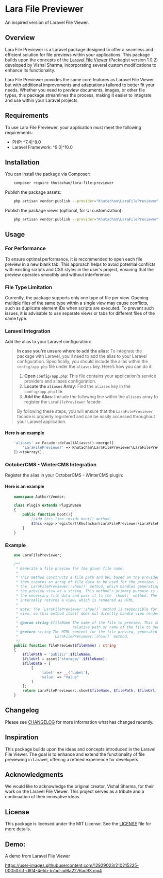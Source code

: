 # Lara File Previewer

An inspired version of Laravel File Viewer.

## Overview

Lara File Previewer is a Laravel package designed to offer a seamless and efficient solution for file previews within your applications. This package builds upon the concepts of the [Laravel File Viewer](https://github.com/vish4395/lara-file-previewer) (Packagist version 1.0.2) developed by Vishal Sharma, incorporating several custom modifications to enhance its functionality.

Lara File Previewer provides the same core features as Laravel File Viewer but with additional improvements and adaptations tailored to better fit your needs. Whether you need to preview documents, images, or other file types, this package streamlines the process, making it easier to integrate and use within your Laravel projects.

## Requirements

To use Lara File Previewer, your application must meet the following requirements:

-   PHP: ^7.4|^8.0
-   Laravel Framework: ^9.0|^10.0

## Installation

You can install the package via Composer:

```bash
    composer require khutachan/lara-file-previewer
```

Publish the package assets:

```bash
    php artisan vendor:publish --provider="Khutachan\LaraFilePreviewer\LaraFilePreviewerServiceProvider" --tag=assets
```

Publish the package views (optional, for UI customization):

```bash
    php artisan vendor:publish --provider="Khutachan\LaraFilePreviewer\LaraFilePreviewerServiceProvider" --tag=views
```

## Usage

### For Performance

To ensure optimal performance, it is recommended to open each file preview in a new blank tab. This approach helps to avoid potential conflicts with existing scripts and CSS styles in the user's project, ensuring that the preview operates smoothly and without interference.

### File Type Limitation

Currently, the package supports only one type of file per view. Opening multiple files of the same type within a single view may cause conflicts, such as duplicate element IDs when scripts are executed. To prevent such issues, it is advisable to use separate views or tabs for different files of the same type.

### Laravel Integration

Add the alias to your Laravel configuration:

> **In case you’re unsure where to add the alias:**
> To integrate the package with Laravel, you'll need to add the alias to your Laravel configuration. Specifically, you should include the alias within the `config/app.php` file under the `aliases` key.
> Here’s how you can do it:
> 
> 1. **Open `config/app.php`**: This file contains your application's service providers and aliases configuration.
> 2. **Locate the `aliases` Array**: Find the `aliases` key in the `config/app.php` file.
> 3. **Add the Alias**: Include the following line within the `aliases` array to register the `LaraFilePreviewer` facade:
> 
> By following these steps, you will ensure that the `LaraFilePreviewer` facade is properly registered and can be easily accessed throughout your Laravel application.

#### Here is an example

```php
    'aliases' => Facade::defaultAliases()->merge([
        'LaraFilePreviewer' => Khutachan\LaraFilePreviewer\LaraFilePreviewerFacade::class, //This line registers the LaraFilePreviewer facade. Ensure that you place it within the aliases array in config/app.php.
    ])->toArray(),
```

### OctoberCMS - WinterCMS Integration

Register the alias in your OctoberCMS - WinterCMS plugin:

#### Here is an example

```php
    namespace Author\Vendor;

    class Plugin extends PluginBase
    {
        public function boot(){
            //Add this line inside boot() method.
            $this->app->register(\Khutachan\LaraFilePreviewer\LaraFilePreviewerServiceProvider::class);
        }
    }
```

### Example

```php
    use LaraFilePreviewer;

    /**
     * Generate a file preview for the given file name.
     *
     * This method constructs a file path and URL based on the provided filename,
     * then creates an array of file data to be used for the preview. It calls
     * the `LaraFilePreviewer::show()` method, which handles generating and returning
     * the preview view as a string. This method's primary purpose is to format
     * the necessary file data and pass it to the `show()` method. The `show()` method
     * internally returns a view, which is rendered as HTML.
     *
     * Note: The `LaraFilePreviewer::show()` method is responsible for returning the
     * view, so this method itself does not directly handle view rendering.
     *
     * @param string $fileName The name of the file to preview. This should be the
     *                         relative path or name of the file to generate a preview for.
     * @return string The HTML content for the file preview, generated by the
     *                `LaraFilePreviewer::show()` method.
     */
    public function filePreview($fileName) : string
    {
        $filePath = 'public/'.$fileName;
        $fileUrl = asset('storage/'.$fileName);
        $fileData = [
            [
                'label' => __('Label'),
                'value' => "Value"
            ]
        ];
        return LaraFilePreviewer::show($fileName, $filePath, $fileUrl, $fileData);
    }
```

## Changelog

Please see [CHANGELOG](CHANGELOG.md) for more information what has changed recently.

## Inspiration

This package builds upon the ideas and concepts introduced in the Laravel File Viewer. The goal is to enhance and extend the functionality of file previewing in Laravel, offering a refined experience for developers.

## Acknowledgments

We would like to acknowledge the original creator, Vishal Sharma, for their work on the Laravel File Viewer. This project serves as a tribute and a continuation of their innovative ideas.

## License

This package is licensed under the MIT License. See the [LICENSE](LICENSE) file for more details.

## Demo:

A demo from Laravel File Viewer

https://user-images.githubusercontent.com/12929023/210215225-000507cf-d8f4-4e5b-b7ad-ad6a2276ac93.mp4
